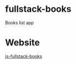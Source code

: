 # fullstack-books
Books list app

# Website
[js-fullstack-books](https://js-fullstack-books.herokuapp.com/)

